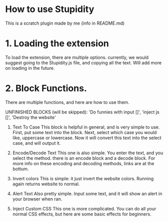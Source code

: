 # How to use Stupidity
This is a scratch plugin made by me (info in README.md)

# 1. Loading the extension
To load the extension, there are multiple options. currently, we would suggest going to the Stupidity.js file, and copying all the text. Will add more on loading in the future.

# 2. Block Functions.
There are multiple functions, and here are how to use them.

UNFINISHED BLOCKS (will be skipped): 'Do funnies with input []', 'inject js []', 'Destroy the website'
1. Text To Case
This block is helpful in general, and is very simple to use.
First, put some text into the block. Next, select which case you would like, uppercase or lowercase. Now it will convert this text into the select case, and will output it.

2. Encode/Decode Text
This one is also simple. You enter the text, and you select the method. there is an encode block and a decode block.
For more info on these encoding and decoding methods, links are at the bottum.

3. Invert colors
This is simple: it just invert the website colors. Running again returns website to normal.

4. Alert Text
Also pretty simple. Input some text, and it will show an alert in your browser when ran.

5. Inject Custom CSS
This one is more complicated. You can do all your normal CSS effects, but here are some basic effects for beginners.
